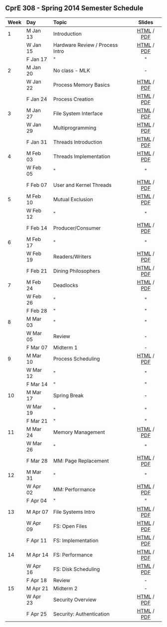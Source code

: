 ## CprE 308 - Spring 2014 Semester Schedule

| Week | Day      | Topic          | Slides |
|:-----|:---------|:---------------|:------:|
|   1  | M Jan 13 | Introduction   | [HTML](https://rawgithub.com/CprE308/lectures/master/lecture1/lecture1.html) / [PDF](https://github.com/CprE308/lectures/blob/master/lecture1/lecture1.pdf?raw=true) |
|      | W Jan 15 | Hardware Review / Process Intro | [HTML](https://rawgithub.com/CprE308/lectures/master/lecture2/lecture2.html) / [PDF](https://github.com/CprE308/lectures/blob/master/lecture2/lecture2.pdf?raw=true) |
|      | F Jan 17 |   "            |    "   |
|   2  | M Jan 20 | No class - MLK |    -  |
|      | W Jan 22 | Process Memory Basics |    [HTML](https://rawgithub.com/CprE308/lectures/master/lecture5/lecture5.html) / [PDF](https://github.com/CprE308/lectures/blob/master/lecture5/lecture5.pdf?raw=true)   |
|      | F Jan 24 |   Process Creation |    [HTML](https://rawgithub.com/CprE308/lectures/master/lecture6/lecture6.html) / [PDF](https://github.com/CprE308/lectures/blob/master/lecture6/lecture6.pdf?raw=true)   |
|   3  | M Jan 27 |   File System Interface |    [HTML](https://rawgithub.com/CprE308/lectures/master/lecture7/lecture7.html) / [PDF](https://github.com/CprE308/lectures/blob/master/lecture7/lecture7.pdf?raw=true)   |
|      | W Jan 29 |   Multiprogramming |    [HTML](https://rawgithub.com/CprE308/lectures/master/lecture8/lecture8.html) / [PDF](https://github.com/CprE308/lectures/blob/master/lecture8/lecture8.pdf?raw=true)   |
|      | F Jan 31 |   Threads Introduction |    [HTML](https://rawgithub.com/CprE308/lectures/master/lecture9/lecture9.html) / [PDF](https://github.com/CprE308/lectures/blob/master/lecture9/lecture9.pdf?raw=true)   |
| 4   | M Feb 03 |   Threads Implementation |    [HTML](https://rawgithub.com/CprE308/lectures/master/lecture10/lecture10.html) / [PDF](https://github.com/CprE308/lectures/blob/master/lecture10/lecture10.pdf?raw=true)   |
|     | W Feb 05 |   " | "  |
|     | F Feb 07 |   User and Kernel Threads |    [HTML](https://rawgithub.com/CprE308/lectures/master/lecture12/lecture12.html) / [PDF](https://github.com/CprE308/lectures/blob/master/lecture12/lecture12.pdf?raw=true)   |
| 5   | M Feb 10 |   Mutual Exclusion |    [HTML](https://rawgithub.com/CprE308/lectures/master/lecture13/lecture13.html) / [PDF](https://github.com/CprE308/lectures/blob/master/lecture13/lecture13.pdf?raw=true)   |
|     | W Feb 12 |   "  |    "   |
|     | F Feb 14 |   Producer/Consumer |    [HTML](https://rawgithub.com/CprE308/lectures/master/lecture15/lecture15.html) / [PDF](https://github.com/CprE308/lectures/blob/master/lecture15/lecture15.pdf?raw=true)   |
| 6   | M Feb 17 |   " |    "   |
|     | W Feb 19 |   Readers/Writers |    [HTML](https://rawgithub.com/CprE308/lectures/master/lecture17/lecture17.html) / [PDF](https://github.com/CprE308/lectures/blob/master/lecture17/lecture17.pdf?raw=true)   |
|     | F Feb 21 |   Dining Philosophers |    [HTML](https://rawgithub.com/CprE308/lectures/master/lecture18/lecture18.html) / [PDF](https://github.com/CprE308/lectures/blob/master/lecture18/lecture18.pdf?raw=true)   |
|7    | M Feb 24 |   Deadlocks |    [HTML](https://rawgithub.com/CprE308/lectures/master/lecture19/lecture19.html) / [PDF](https://github.com/CprE308/lectures/blob/master/lecture19/lecture19.pdf?raw=true)   |
|     | W Feb 26 |   " |    "   |
|     | F Feb 28 |   " |    "   |
| 8   | M Mar 03 |   " |    "   |
|     | W Mar 05 | Review |    -   |
|     | F Mar 07 | Midterm 1 |    -   |
| 9   | M Mar 10 |   Process Scheduling |    [HTML](https://rawgithub.com/CprE308/lectures/master/lecture25/lecture25.html) / [PDF](https://github.com/CprE308/lectures/blob/master/lecture25/lecture25.pdf?raw=true)   |
|     | W Mar 12 |  " |    "   |
|     | F Mar 14 |  " |    "   |
| 10  | M Mar 17 |  Spring Break |    -   |
|     | W Mar 19 |  " |    "   |
|     | F Mar 21 |  " |    "   |
| 11  | M Mar 24 |  Memory Management |    [HTML](https://rawgithub.com/CprE308/lectures/master/lecture28/lecture28.html) / [PDF](https://github.com/CprE308/lectures/blob/master/lecture28/lecture28.pdf?raw=true)   |
|     | W Mar 26 |  " |    "   |
|     | F Mar 28 |  MM: Page Replacement |    [HTML](https://rawgithub.com/CprE308/lectures/master/lecture30/lecture30.html) / [PDF](https://github.com/CprE308/lectures/blob/master/lecture30/lecture30.pdf?raw=true)   |
| 12  | M Mar 31 |  " |    "   |
|     | W Apr 02 |  MM: Performance |     [HTML](https://rawgithub.com/CprE308/lectures/master/lecture32/lecture32.html) / [PDF](https://github.com/CprE308/lectures/blob/master/lecture32/lecture32.pdf?raw=true)   |
|     | F Apr 04 |  " |    "  |
| 13  | M Apr 07 |  File Systems Intro |     [HTML](https://rawgithub.com/CprE308/lectures/master/lecture34/lecture34.html) / [PDF](https://github.com/CprE308/lectures/blob/master/lecture34/lecture34.pdf?raw=true)   |
|     | W Apr 09 |  FS: Open Files |     [HTML](https://rawgithub.com/CprE308/lectures/master/lecture35/lecture35.html) / [PDF](https://github.com/CprE308/lectures/blob/master/lecture35/lecture35.pdf?raw=true)   |
|     | F Apr 11 |  FS: Implementation |     [HTML](https://rawgithub.com/CprE308/lectures/master/lecture36/lecture36.html) / [PDF](https://github.com/CprE308/lectures/blob/master/lecture36/lecture36.pdf?raw=true)   |
| 14 | M Apr 14 |  FS: Performance |     [HTML](https://rawgithub.com/CprE308/lectures/master/lecture37/lecture37.html) / [PDF](https://github.com/CprE308/lectures/blob/master/lecture37/lecture37.pdf?raw=true)   |
|    | W Apr 16 |  FS: Disk Scheduling |     [HTML](https://rawgithub.com/CprE308/lectures/master/lecture38/lecture38.html) / [PDF](https://github.com/CprE308/lectures/blob/master/lecture38/lecture38.pdf?raw=true)   |
|    | F Apr 18 | Review |    -   |
| 15 | M Apr 21 | Midterm 2 |    -   |
|    | W Apr 23 |  Security Overview |     [HTML](https://rawgithub.com/CprE308/lectures/master/lecture41/lecture41.html) / [PDF](https://github.com/CprE308/lectures/blob/master/lecture41/lecture41.pdf?raw=true)   |
|    | F Apr 25 |  Security: Authentication |     [HTML](https://rawgithub.com/CprE308/lectures/master/lecture42/lecture42.html) / [PDF](https://github.com/CprE308/lectures/blob/master/lecture42/lecture42.pdf?raw=true)   |






